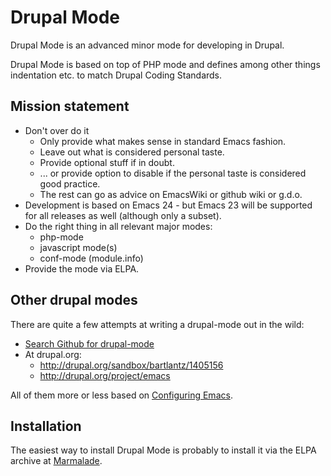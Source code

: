 # Drupal Mode #

Drupal Mode is an advanced minor mode for developing in Drupal.

Drupal Mode is based on top of PHP mode and defines among other things
indentation etc. to match Drupal Coding Standards.

## Mission statement ##

* Don't over do it
    * Only provide what makes sense in standard Emacs fashion.
    * Leave out what is considered personal taste.
    * Provide optional stuff if in doubt.
    * ... or provide option to disable if the personal taste is considered good practice.
    * The rest can go as advice on EmacsWiki or github wiki or g.d.o.
* Development is based on Emacs 24 - but Emacs 23 will be supported
  for all releases as well (although only a subset).
* Do the right thing in all relevant major modes:
	* php-mode
	* javascript mode(s)
	* conf-mode (module.info)
* Provide the mode via ELPA.

## Other drupal modes ##

There are quite a few attempts at writing a drupal-mode out in the
wild:

* [Search Github for drupal-mode](https://github.com/search?type=Repositories&q=drupal-mode)
* At drupal.org:
	* http://drupal.org/sandbox/bartlantz/1405156
	* http://drupal.org/project/emacs

All of them more or less based on
[Configuring Emacs](http://drupal.org/node/59868).

## Installation ##

The easiest way to install Drupal Mode is probably to install it via
the ELPA archive at [Marmalade](http://marmalade-repo.org/packages/drupal-mode).
